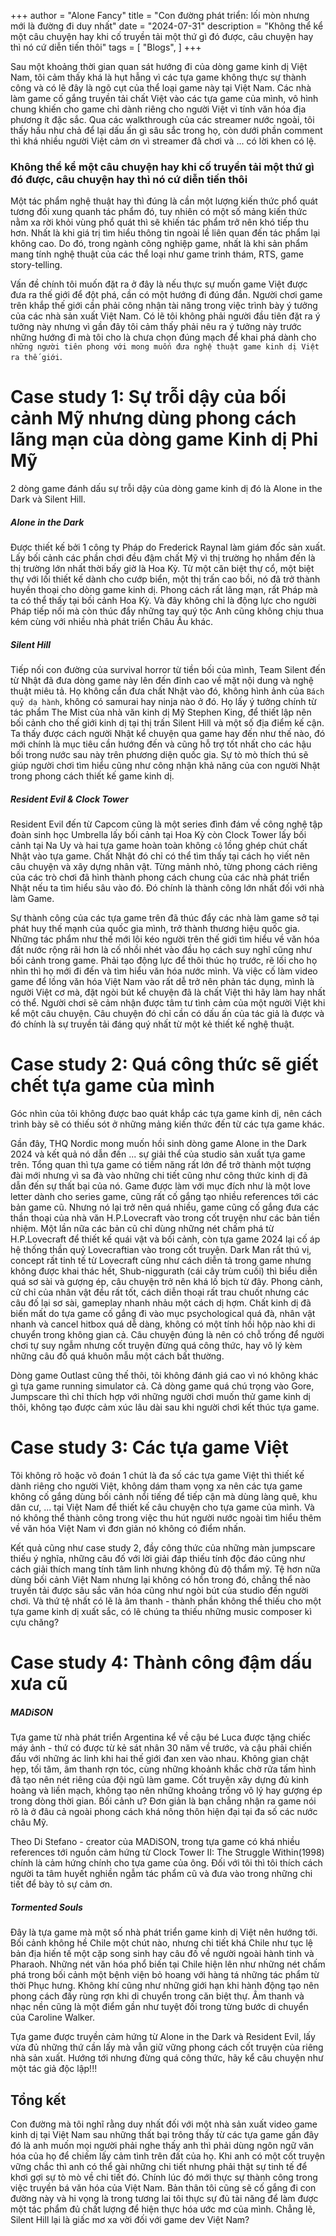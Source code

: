 +++
author = "Alone Fancy"
title = "Con đường phát triển: lối mòn nhưng mới là đường đi duy nhất"
date = "2024-07-31"
description = "Không thể kể một câu chuyện hay khi cố truyền tải một thứ gì đó được, câu chuyện hay thì nó cứ diễn tiến thôi"
tags = [
    "Blogs",
]
+++

Sau một khoảng thời gian quan sát hướng đi của dòng game kinh dị Việt Nam, tôi cảm thấy khá là hụt hẫng vì các tựa game không thực sự thành công và có lẽ đây là ngõ cụt của thể loại game này tại Việt Nam. Các nhà làm game cố gắng truyền tải chất Việt vào các tựa game của mình, vô hình chung khiến cho game chỉ dành riêng cho người Việt vì tính văn hóa địa phương ít đặc sắc. Qua các walkthrough của các streamer nước ngoài, tôi thấy hầu như chả để lại dấu ấn gì sâu sắc trong họ, còn dưới phần comment thì khá nhiều người Việt cảm ơn vì streamer đã chơi và ... có lời khen có lệ.

### Không thể kể một câu chuyện hay khi cố truyền tải một thứ gì đó được, câu chuyện hay thì nó cứ diễn tiến thôi

Một tác phẩm nghệ thuật hay thì đúng là cần một lượng kiến thức phổ quát tương đối xung quanh tác phẩm đó, tuy nhiên có một số mảng kiến thức nằm xa rời khỏi vùng phổ quát thì sẽ khiến tác phẩm trở nên khó tiếp thu hơn. Nhất là khi giá trị tìm hiểu thông tin ngoài lề liên quan đến tác phẩm lại không cao. Do đó, trong ngành công nghiệp game, nhất là khi sản phẩm mang tính nghệ thuật của các thể loại như game trinh thám, RTS, game story-telling.

Vấn đề chính tôi muốn đặt ra ở đây là nếu thực sự muốn game Việt được đưa ra thế giới để đột phá, cần có một hướng đi đúng đắn. Người chơi game trên khắp thế giới cần phải công nhận tài năng trong việc trình bày ý tưởng của các nhà sản xuất Việt Nam. Có lẽ tôi không phải người đầu tiên đặt ra ý tưởng này nhưng vì gần đây tôi cảm thấy phải nêu ra ý tưởng này trước những hướng đi mà tôi cho là chưa chọn đúng mạch để khai phá dành cho `những người tiên phong với mong muốn đưa nghệ thuật game kinh dị Việt ra thế giới`.

# Case study 1: Sự trỗi dậy của bối cảnh Mỹ nhưng dùng phong cách lãng mạn của dòng game Kinh dị Phi Mỹ

2 dòng game đánh dấu sự trỗi dậy của dòng game kinh dị đó là Alone in the Dark và Silent Hill.

##### Alone in the Dark

Được thiết kế bởi 1 công ty Pháp do Frederick Raynal làm giám đốc sản xuất. Lấy bối cảnh các phần chơi đều đậm chất Mỹ vì thị trường họ nhắm đến là thị trường lớn nhất thời bấy giờ là Hoa Kỳ. Từ một căn biệt thự cổ, một biệt thự với lối thiết kế dành cho cướp biển, một thị trấn cao bồi, nó đã trở thành huyền thoại cho dòng game kinh dị. Phong cách rất lãng mạn, rất Pháp mà ta có thể thấy tại bối cảnh Hoa Kỳ. Và đây không chỉ là động lực cho người Pháp tiếp nối mà còn thúc đẩy những tay quý tộc Anh cũng không chịu thua kém cùng với nhiều nhà phát triển Châu Âu khác.

##### Silent Hill

Tiếp nối con đường của survival horror từ tiền bối của mình, Team Silent đến từ Nhật đã đưa dòng game này lên đến đỉnh cao về mặt nội dung và nghệ thuật miêu tả. Họ không cần đưa chất Nhật vào đó, không hình ảnh của `Bách quỷ dạ hành`, không có samurai hay ninja nào ở đó. Họ lấy ý tưởng chính từ tác phẩm The Mist của nhà văn kinh dị Mỹ Stephen King, để thiết lập nên bối cảnh cho thế giới kinh dị tại thị trấn Silent Hill và một số địa điểm kế cận. Ta thấy được cách người Nhật kể chuyện qua game hay đến như thế nào, đó mới chính là mục tiêu cần hướng đến và cũng hỗ trợ tốt nhất cho các hậu bối trong nước sau này trên phương diện quốc gia. Sự tò mò thích thú sẽ giúp người chơi tìm hiểu cũng như công nhận khả năng của con người Nhật trong phong cách thiết kế game kinh dị.

##### Resident Evil & Clock Tower

Resident Evil đến từ Capcom cũng là một series đình đám về công nghệ tập đoàn sinh học Umbrella lấy bối cảnh tại Hoa Kỳ còn Clock Tower lấy bối cảnh tại Na Uy và hai tựa game hoàn toàn không `cố` lồng ghép chút chất Nhật vào tựa game. Chất Nhật đó chỉ có thể tìm thấy tại cách họ viết nên câu chuyện và xây dựng nhân vật. Từng mảnh nhỏ, từng phong cách riêng của các trò chơi đã hình thành phong cách chung của các nhà phát triển Nhật nếu ta tìm hiểu sâu vào đó. Đó chính là thành công lớn nhất đối với nhà làm Game.

Sự thành công của các tựa game trên đã thúc đẩy các nhà làm game sở tại phát huy thế mạnh của quốc gia mình, trở thành thương hiệu quốc gia. Những tác phẩm như thế mới lôi kéo người trên thế giới tìm hiểu về văn hóa đất nước rộng rãi hơn là cố nhồi nhét vào đầu họ cách suy nghĩ cũng như bối cảnh trong game. Phải tạo động lực để thôi thúc họ trước, rẽ lối cho họ nhìn thì họ mới đi đến và tìm hiểu văn hóa nước mình. Và việc cố làm video game để lồng văn hóa Việt Nam vào rất dễ trở nên phản tác dụng, mình là người Việt cơ mà, đặt ngòi bút kể chuyện đã là chất Việt thì hãy làm hay nhất có thể. Người chơi sẽ cảm nhận được tâm tư tình cảm của một người Việt khi kể một câu chuyện. Câu chuyện đó chỉ cần có dấu ấn của tác giả là được và đó chính là sự truyền tải đáng quý nhất từ một kẻ thiết kế nghệ thuật.

# Case study 2: Quá công thức sẽ giết chết tựa game của mình

Góc nhìn của tôi không được bao quát khắp các tựa game kinh dị, nên cách trình bày sẽ có thiếu sót ở những mảng kiến thức đến từ các tựa game khác.

Gần đây, THQ Nordic mong muốn hồi sinh dòng game Alone in the Dark 2024 và kết quả nó dẫn đến ... sự giải thể của studio sản xuất tựa game trên. Tổng quan thì tựa game có tiềm năng rất lớn để trở thành một tượng đài mới nhưng vì sa đà vào những chi tiết cũng như công thức kinh dị đã dẫn đến sự thất bại của nó. Game được làm với mục đích như là một love letter dành cho series game, cũng rất cố gắng tạo nhiều references tới các bản game cũ. Nhưng nó lại trở nên quá nhiều, game cũng cố gắng đưa các thần thoại của nhà văn H.P.Lovecraft vào trong cốt truyện như các bản tiền nhiệm. Một lần nữa các bản cũ chỉ dùng những nét chấm phá từ H.P.Lovecraft để thiết kế quái vật và bối cảnh, còn tựa game 2024 lại cố áp hệ thống thần quỷ Lovecraftian vào trong cốt truyện. Dark Man rất thú vị, concept rất tinh tế từ Lovecraft cũng như cách diễn tả trong game nhưng không được khai thác hết, Shub-niggurath (cái cây trùm cuối) thì biểu diễn quá sơ sài và gượng ép, câu chuyện trở nên khá lố bịch từ đây. Phong cảnh, cử chỉ của nhân vật đều rất tốt, cách diễn thoại rất trau chuốt nhưng các câu đố lại sơ sài, gameplay nhanh nhảu một cách dị hợm. Chất kinh dị đã biến mất do tựa game cố gắng đi vào mục psychological quá đà, nhân vật nhanh và cancel hitbox quá dễ dàng, không có một tính hồi hộp nào khi di chuyển trong không gian cả. Câu chuyện đúng là nên có chỗ trống để người chơi tự suy ngẫm nhưng cốt truyện đừng quá công thức, hay vô lý kèm những câu đố quá khuôn mẫu một cách bất thường.

Dòng game Outlast cũng thế thôi, tôi không đánh giá cao vì nó không khác gì tựa game running simulator cả. Cả dòng game quá chú trọng vào Gore, Jumpscare thì chỉ thích hợp với những người chơi muốn thử game kinh dị thôi, không tạo được cảm xúc lâu dài sau khi người chơi kết thúc tựa game.

# Case study 3: Các tựa game Việt

Tôi không rõ hoặc võ đoán 1 chút là đa số các tựa game Việt thì thiết kế dành riêng cho người Việt, không dám tham vọng xa nên các tựa game không cố gắng dùng bối cảnh nổi tiếng để tiếp cận mà dùng làng quê, khu dân cư, ... tại Việt Nam để thiết kế câu chuyện cho tựa game của mình. Và nó không thể thành công trong việc thu hút người nước ngoài tìm hiểu thêm về văn hóa Việt Nam vì đơn giản nó không có điểm nhấn.

Kết quả cũng như case study 2, đầy công thức của những màn jumpscare thiếu ý nghĩa, những câu đố với lời giải đáp thiếu tính độc đáo cũng như cách giải thích mang tính tâm linh nhưng không đủ độ thẩm mỹ. Tệ hơn nữa dùng bối cảnh Việt Nam nhưng lại không có hồn trong đó, chẳng thể nào truyền tải được sâu sắc văn hóa cũng như ngòi bút của studio đến người chơi. Và thứ tệ nhất có lẽ là âm thanh - thành phần không thể thiếu cho một tựa game kinh dị xuất sắc, có lẽ chúng ta thiếu những music composer kì cựu chăng?

# Case study 4: Thành công đậm dấu xưa cũ

##### MADiSON

Tựa game từ nhà phát triển Argentina kể về cậu bé Luca được tặng chiếc máy ảnh - thứ có được từ kẻ sát nhân 30 năm về trước, và cậu phải chiến đấu với những ác linh khi hai thế giới đan xen vào nhau. Không gian chật hẹp, tối tăm, âm thanh rợn tóc, cùng những khoảnh khắc chờ rửa tấm hình đã tạo nên nét riêng của đội ngũ làm game. Cốt truyện xây dựng đủ kinh hoàng và liền mạch, không tạo nên những khoảng trống vô lý hay gượng ép trong dòng thời gian. Bối cảnh ư? Đơn giản là bạn chẳng nhận ra game nói rõ là ở đâu cả ngoài phong cách khá nông thôn hiện đại tại đa số các nước châu Mỹ.

Theo Di Stefano - creator của MADiSON, trong tựa game có khá nhiều references tới nguồn cảm hứng từ Clock Tower II: The Struggle Within(1998) chính là cảm hứng chính cho tựa game của ông. Đối với tôi thì tôi thích cách người ta tâm huyết nghiền ngẫm tác phẩm cũ và đưa vào trong những chi tiết để bày tỏ sự cảm ơn.

##### Tormented Souls

Đây là tựa game mà một số nhà phát triển game kinh dị Việt nên hướng tới. Bối cảnh không hề Chile một chút nào, nhưng chi tiết khá Chile như tục lệ bản địa hiến tế một cặp song sinh hay câu đố về người ngoài hành tinh và Pharaoh. Những nét văn hóa phổ biến tại Chile hiện lên như những nét chấm phá trong bối cảnh một bệnh viện bỏ hoang với hàng tá những tác phẩm từ thời Phục hưng. Không khí cũng như những giới hạn khi hành động tạo nên phong cách đầy rùng rợn khi di chuyển trong căn biệt thự. Âm thanh và nhạc nền cũng là một điểm gần như tuyệt đối trong từng bước di chuyển của Caroline Walker.

Tựa game được truyền cảm hứng từ Alone in the Dark và Resident Evil, lấy vừa đủ những thứ cần lấy mà vẫn giữ vững phong cách cốt truyện của riêng nhà sản xuất. Hướng tới nhưng đừng quá công thức, hãy kể câu chuyện như một tác giả độc lập!!!

## Tổng kết

Con đường mà tôi nghĩ rằng duy nhất đối với một nhà sản xuất video game kinh dị tại Việt Nam sau những thất bại trông thấy từ các tựa game gần đây đó là anh muốn mọi người phải nghe thấy anh thì phải dùng ngôn ngữ văn hóa của họ để chiếm lấy cảm tình trên đất của họ. Khi anh có một cốt truyện vững chắc thì anh có thể gài những chi tiết nhưng phải thật sự tinh tế để khơi gợi sự tò mò về chi tiết đó. Chính lúc đó mới thực sự thành công trong việc truyền bá văn hóa của Việt Nam. Bản thân tôi cũng sẽ cố gắng đi con đường này và hi vọng là trong tương lai tôi thực sự đủ tài năng để làm được một tác phẩm đủ chất lượng để hiện thực hóa ước mơ của mình. Chẳng lẽ, Silent Hill lại là giấc mơ xa vời đối với game dev Việt Nam?
